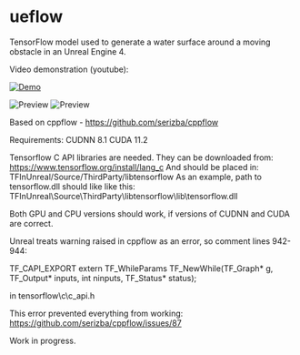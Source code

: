 # ueflow
TensorFlow model used to generate a water surface around a moving obstacle in an Unreal Engine 4.

Video demonstration (youtube):

[![Demo](http://img.youtube.com/vi/oB-kbE85IRU/0.jpg)](https://www.youtube.com/watch?v=oB-kbE85IRU)

![Preview](examples/simple.gif)
![Preview](examples/complex.gif)

Based on cppflow - https://github.com/serizba/cppflow

Requirements:
CUDNN 8.1
CUDA 11.2

Tensorflow C API libraries are needed. They can be downloaded from:
https://www.tensorflow.org/install/lang_c
And should be placed in:
TFInUnreal/Source/ThirdParty/libtensorflow
As an example, path to tensorflow.dll should like like this:
TFInUnreal\Source\ThirdParty\libtensorflow\lib\tensorflow.dll

Both GPU and CPU versions should work, if versions of CUDNN and CUDA are correct.

Unreal treats warning raised in cppflow as an error, so comment lines 942-944:

TF_CAPI_EXPORT extern TF_WhileParams TF_NewWhile(TF_Graph* g, TF_Output* inputs,
                                                 int ninputs,
                                                 TF_Status* status);

in 
tensorflow\c\c_api.h

This error prevented everything from working:
https://github.com/serizba/cppflow/issues/87

Work in progress.
